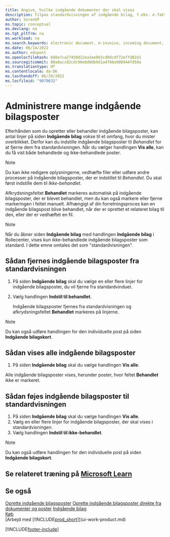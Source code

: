 ```yaml
---
title: Angive, hvilke indgående dokumenter der skal vises
description: Tilpas standardvisningen af indgående bilag, f.eks. e-fakturaer, for at forbedre din oversigt over behandlede og ikke-behandlede poster.
author: SorenGP
ms.topic: conceptual
ms.devlang: na
ms.tgt_pltfrm: na
ms.workload: na
ms.search.keywords: electronic document, e-invoice, incoming document, OCR, ecommerce, document exchange, import invoice
ms.date: 06/14/2022
ms.author: edupont
ms.openlocfilehash: 6d8e7ca27450d22ea3ae065cd0dcdf72effd82d1
ms.sourcegitcommit: 00a8acc82cdc90e0d0db9d1a4f98a908944fd50a
ms.translationtype: HT
ms.contentlocale: da-DK
ms.lasthandoff: 06/29/2022
ms.locfileid: "9079632"
---
```

# <a name="manage-many-incoming-document-records"></a>Administrere mange indgående bilagsposter

Efterhånden som du opretter eller behandler indgående bilagsposter, kan antal linjer på siden **Indgående bilag** vokse til et omfang, hvor du mister overblikket. Derfor kan du indstille indgående bilagsposter til *Behandlet* for at fjerne dem fra standardvisningen. Når du vælger handlingen **Vis alle**, kan du få vist både behandlede og ikke-behandlede poster.

> [!NOTE]  
> Du kan ikke redigere oplysningerne, vedhæfte filer eller udføre andre processer på indgående bilagsposter, der er indstillet til *Behandlet*. Du skal først indstille dem til *Ikke-behandlet*.

Afkrydsningsfeltet **Behandlet** markeres automatisk på indgående bilagsposter, der er blevet behandlet, men du kan også markere eller fjerne markeringen i feltet manuelt. Afhængigt af din forretningsproces kan en indgående bilagspost blive behandlet, når der er oprettet et relateret bilag til den, eller der er vedhæftet en fil.

> [!NOTE]  
> Når du åbner siden **Indgående bilag** med handlingen **Indgående bilag** i Rollecenter, vises kun ikke-behandlede indgående bilagsposter som standard. I dette emne omtales det som "standardvisningen".

## <a name="to-remove-incoming-document-records-from-the-default-view"></a>Sådan fjernes indgående bilagsposter fra standardvisningen

1. På siden **Indgående bilag** skal du vælge en eller flere linjer for indgående bilagsposter, du vil fjerne fra standardvinduet.
2. Vælg handlingen **Indstil til behandlet**.

    Indgående bilagsposter fjernes fra standardvisningen og afkrydsningsfeltet **Behandlet** markeres på linjerne.

> [!NOTE]  
> Du kan også udføre handlingen for den individuelle post på siden **Indgående bilagskort**.

## <a name="to-view-all-incoming-document-records"></a>Sådan vises alle indgående bilagsposter

1. På siden **Indgående bilag** skal du vælge handlingen **Vis alle**.

Alle indgående bilagsposter vises, herunder poster, hvor feltet **Behandlet** ikke er markeret.

## <a name="to-add-incoming-document-records-to-the-default-view"></a>Sådan føjes indgående bilagsposter til standardvisningen

1. På siden **Indgående bilag** skal du vælge handlingen **Vis alle**.
2. Vælg en eller flere linjer for indgående bilagsposter, der skal vises i standardvisningen.
3. Vælg handlingen **Indstil til ikke-behandlet**.  

> [!NOTE]  
> Du kan også udføre handlingen for den individuelle post på siden **Indgående bilagskort**.

## <a name="see-related-training-at-microsoft-learn"></a>Se relateret træning på [Microsoft Learn](/learn/modules/incoming-documents-dynamics-365-business-central/)

## <a name="see-also"></a>Se også
  
[Oprette indgående bilagsposter](across-how-create-income-document-records.md)
[Oprette indgående bilagsposter direkte fra dokumenter og poster](across-how-connect-disconnect-income-document-records.md)
[Indgående bilag](across-income-documents.md)  
[Køb](purchasing-manage-purchasing.md)  
[Arbejd med [!INCLUDE[prod_short](includes/prod_short.md)]](ui-work-product.md)


[!INCLUDE[footer-include](includes/footer-banner.md)]